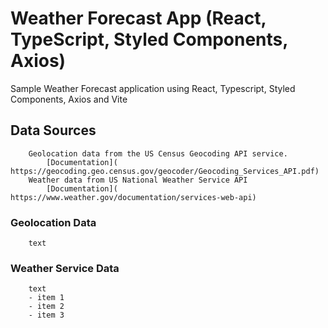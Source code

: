 # Weather Forecast App (React, TypeScript, Styled Components, Axios)

Sample Weather Forecast application using React, Typescript, Styled Components, Axios and Vite

## Data Sources

```
    Geolocation data from the US Census Geocoding API service.
        [Documentation]( https://geocoding.geo.census.gov/geocoder/Geocoding_Services_API.pdf)
    Weather data from US National Weather Service API
        [Documentation]( https://www.weather.gov/documentation/services-web-api)
```

### Geolocation Data

```
    text
```

### Weather Service Data

```
    text
    - item 1
    - item 2
    - item 3

```
